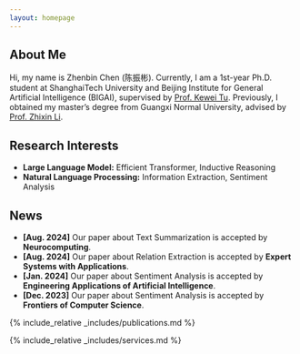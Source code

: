 ```yaml
---
layout: homepage
---
```


## About Me

Hi, my name is Zhenbin Chen (陈振彬). Currently, I am a 1st-year Ph.D. student at ShanghaiTech University and Beijing Institute for General Artificial Intelligence (BIGAI), supervised by [Prof. Kewei Tu](https://faculty.sist.shanghaitech.edu.cn/faculty/tukw/). Previously, I obtained my master’s degree from Guangxi Normal University, advised by [Prof. Zhixin Li](http://www.cs.gxnu.edu.cn/2019/0302/c4860a143385/page.htm).

## Research Interests

- **Large Language Model:** Efficient Transformer, Inductive Reasoning
- **Natural Language Processing:** Information Extraction, Sentiment Analysis

## News

- **[Aug. 2024]** Our paper about Text Summarization is accepted by **Neurocomputing**.
- **[Aug. 2024]** Our paper about Relation Extraction is accepted by **Expert Systems with Applications**.
- **[Jan. 2024]** Our paper about Sentiment Analysis is accepted by **Engineering Applications of Artificial Intelligence**.
- **[Dec. 2023]** Our paper about Sentiment Analysis is accepted by **Frontiers of Computer Science**.

{% include_relative _includes/publications.md %}

{% include_relative _includes/services.md %}
